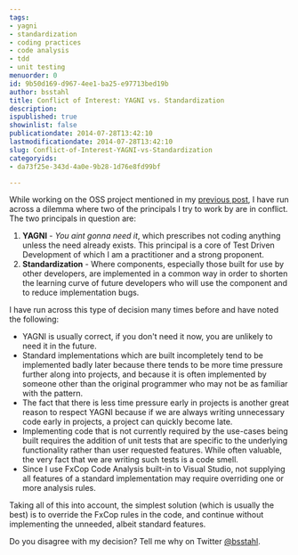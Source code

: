 ```yaml
---
tags:
- yagni
- standardization
- coding practices
- code analysis
- tdd
- unit testing
menuorder: 0
id: 9b50d169-d967-4ee1-ba25-e97713bed19b
author: bsstahl
title: Conflict of Interest: YAGNI vs. Standardization
description: 
ispublished: true
showinlist: false
publicationdate: 2014-07-28T13:42:10
lastmodificationdate: 2014-07-28T13:42:10
slug: Conflict-of-Interest-YAGNI-vs-Standardization
categoryids:
- da73f25e-343d-4a0e-9b28-1d76e8fd99bf

---
```


While working on the OSS project mentioned in my [previous post](http://www.cognitiveinheritance.com/post/New-OSS-Project.aspx), I have run across a dilemma where two of the principals I try to work by are in conflict. The two principals in question are:

1. **YAGNI** - *You aint gonna need it*, which prescribes not coding anything unless the need already exists. This principal is a core of Test Driven Development of which I am a practitioner and a strong proponent.
2. **Standardization** - Where components, especially those built for use by other developers, are implemented in a common way in order to shorten the learning curve of future developers who will use the component and to reduce implementation bugs.


I have run across this type of decision many times before and have noted the following:

- YAGNI is usually correct, if you don't need it now, you are unlikely to need it in the future.
- Standard implementations which are built incompletely tend to be implemented badly later because there tends to be more time pressure further along into projects, and because it is often implemented by someone other than the original programmer who may not be as familiar with the pattern.
- The fact that there is less time pressure early in projects is another great reason to respect YAGNI because if we are always writing unnecessary code early in projects, a project can quickly become late.
- Implementing code that is not currently required by the use-cases being built requires the addition of unit tests that are specific to the underlying functionality rather than user requested features. While often valuable, the very fact that we are writing such tests is a code smell.
- Since I use FxCop Code Analysis built-in to Visual Studio, not supplying all features of a standard implementation may require overriding one or more analysis rules.


Taking all of this into account, the simplest solution (which is usually the best) is to override the FxCop rules in the code, and continue without implementing the unneeded, albeit standard features.

Do you disagree with my decision? Tell me why on Twitter [@bsstahl](http://twitter.com/bsstahl).

